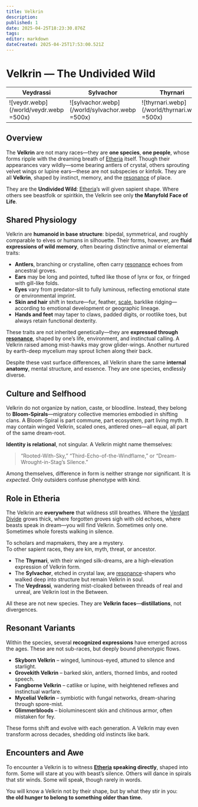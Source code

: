 ```yaml
---
title: Velkrin
description: 
published: 1
date: 2025-04-25T18:23:30.876Z
tags: 
editor: markdown
dateCreated: 2025-04-25T17:53:00.521Z
---
```


# Velkrin — The Undivided Wild

| Veydrassi | Sylvachor | Thyrnari |
| -- | -- | -- |
| ![veydr.webp](/world/veydr.webp =500x) | ![sylvachor.webp](/world/sylvachor.webp =500x) | ![thyrnari.webp](/world/thyrnari.webp =500x) 
## Overview

The **Velkrin** are not many races—they are **one species**, **one people**, whose forms ripple with the dreaming breath of [Etheria](/geography/cosmology/etheria.md) itself. Though their appearances vary wildly—some bearing antlers of crystal, others sprouting velvet wings or lupine ears—these are not subspecies or kinfolk. They are all **Velkrin**, shaped by instinct, memory, and the [resonance](/structure/mechanic/resonance.md) of place.

They are the **Undivided Wild**: [Etheria](/geography/cosmology/etheria.md)’s will given sapient shape. Where others see beastfolk or spiritkin, the Velkrin see only **the Manyfold Face of Life**.

## Shared Physiology

Velkrin are **humanoid in base structure**: bipedal, symmetrical, and roughly comparable to elves or humans in silhouette. Their forms, however, are **fluid expressions of wild memory**, often bearing distinctive animal or elemental traits:

- **Antlers**, branching or crystalline, often carry [resonance](/structure/mechanic/resonance.md) echoes from ancestral groves.
- **Ears** may be long and pointed, tufted like those of lynx or fox, or fringed with gill-like folds.
- **Eyes** vary from predator-slit to fully luminous, reflecting emotional state or environmental imprint.
- **Skin and hair** shift in texture—fur, feather, [scale](/geography/landmark/scale.md), barklike ridging—according to emotional development or geographic lineage.
- **Hands and feet** may taper to claws, padded digits, or rootlike toes, but always retain functional dexterity.

These traits are not inherited genetically—they are **expressed through [resonance](/structure/mechanic/resonance.md)**, shaped by one’s life, environment, and instinctual calling. A Velkrin raised among mist-hawks may grow glider-wings. Another nurtured by earth-deep mycelium may sprout lichen along their back.

Despite these vast surface differences, all Velkrin share the same **internal anatomy**, mental structure, and essence. They are one species, endlessly diverse.

## Culture and Selfhood

Velkrin do not organize by nation, caste, or bloodline. Instead, they belong to **Bloom-Spirals**—migratory collective memories embodied in shifting clans. A Bloom-Spiral is part commune, part ecosystem, part living myth. It may contain winged Velkrin, scaled ones, antlered ones—all equal, all part of the same dream-root.

**Identity is relational**, not singular. A Velkrin might name themselves:  
> “Rooted-With-Sky,” “Third-Echo-of-the-Windflame,” or “Dream-Wrought-in-Stag’s Silence.”

Among themselves, difference in form is neither strange nor significant. It is *expected*. Only outsiders confuse phenotype with kind.

## Role in Etheria

The Velkrin are **everywhere** that wildness still breathes. Where the [Verdant Divide](/geography/region/verdant-divide.md) grows thick, where forgotten groves sigh with old echoes, where beasts speak in dream—you will find Velkrin. Sometimes only one. Sometimes whole forests walking in silence.

To scholars and mapmakers, they are a mystery.  
To other sapient races, they are kin, myth, threat, or ancestor.

- The **Thyrnari**, with their winged silk-dreams, are a high-elevation expression of Velkrin form.
- The **Sylvachor**, etched in crystal law, are [resonance](/structure/mechanic/resonance.md)-shapers who walked deep into structure but remain Velkrin in soul.
- The **Veydrassi**, wandering mist-cloaked between threads of real and unreal, are Velkrin lost in the Between.

All these are not new species. They are **Velkrin faces**—**distillations**, not divergences.

## Resonant Variants

Within the species, several **recognized expressions** have emerged across the ages. These are not sub-races, but deeply bound phenotypic flows.

- **Skyborn Velkrin** – winged, luminous-eyed, attuned to silence and starlight.
- **Grovekith Velkrin** – barked skin, antlers, thorned limbs, and rooted speech.
- **Fangborne Velkrin** – catlike or lupine, with heightened reflexes and instinctual warfare.
- **Mycelial Velkrin** – symbiotic with fungal networks, dream-sharing through spore-mist.
- **Glimmerbloods** – bioluminescent skin and chitinous armor, often mistaken for fey.

These forms shift and evolve with each generation. A Velkrin may even transform across decades, shedding old instincts like bark.

## Encounters and Awe

To encounter a Velkrin is to witness **[Etheria](/geography/cosmology/etheria.md) speaking directly**, shaped into form. Some will stare at you with beast’s silence. Others will dance in spirals that stir winds. Some will speak, though rarely in words.

You will know a Velkrin not by their shape, but by what they stir in you:  
**the old hunger to belong to something older than time.**

